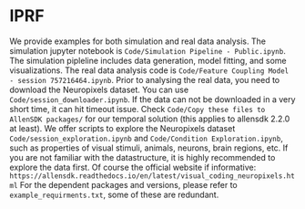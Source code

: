 # IPRF

We provide examples for both simulation and real data analysis. The simulation jupyter notebook is `Code/Simulation Pipeline - Public.ipynb`.
The simulation pipleline includes data generation, model fitting, and some visualizations.
The real data analysis code is `Code/Feature Coupling Model - session 757216464.ipynb`.
Prior to analysing the real data, you need to download the Neuropixels dataset. You can use `Code/session_downloader.ipynb`.
If the data can not be downloaded in a very short time, it can hit timeout issue. Check `Code/Copy these files to AllenSDK packages/` for our temporal solution (this applies to allensdk 2.2.0 at least).
We offer scripts to explore the Neuropixels dataset `Code/session_exploration.ipynb` and `Code/Condition Exploration.ipynb`, such as properties of visual stimuli, animals, neurons, brain regions, etc. If you are not familiar with the datastructure, it is highly recommended to explore the data first. Of course the official website if informative: `https://allensdk.readthedocs.io/en/latest/visual_coding_neuropixels.html`
For the dependent packages and versions, please refer to `example_requirments.txt`, some of these are redundant.
